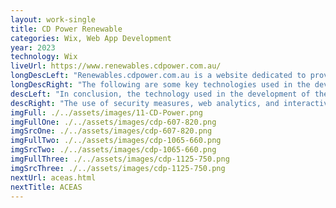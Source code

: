```yaml
---
layout: work-single
title: CD Power Renewable
categories: Wix, Web App Development
year: 2023
technology: Wix
liveUrl: https://www.renewables.cdpower.com.au/
longDescLeft: "Renewables.cdpower.com.au is a website dedicated to providing information about renewable energy solutions offered by CD Power, a leading provider of energy solutions in Australia. The site is designed to educate and inform customers about the benefits of renewable energy, as well as provide information on the company's offerings and services."
longDescRight: "The following are some key technologies used in the development of renewables.cdpower.com.au: Content Management System (CMS), Responsive Web Design (RWD), Search Engine Optimization (SEO), Web Analytics, Interactive Elements, Security Measures, These technologies, along with others, help to ensure that renewables.cdpower.com.au provides customers with an effective, efficient, and secure online experience, helping them to make informed decisions about their energy needs and the solutions offered by CD Power."
descLeft: "In conclusion, the technology used in the development of the renewables.cdpower.com.au website is instrumental in providing customers with a comprehensive and informative online experience. With its focus on mobile-friendliness, search engine optimization, and user engagement, the website effectively communicates the benefits of renewable energy and the solutions offered by CD Power."
descRight: "The use of security measures, web analytics, and interactive elements also ensures that customers can access the site with confidence and make informed decisions about their energy needs. The commitment of CD Power to using cutting-edge technology is a reflection of the company's dedication to providing its customers with the best possible service and support."
imgFull: ./../assets/images/11-CD-Power.png
imgFullOne: ./../assets/images/cdp-607-820.png
imgSrcOne: ./../assets/images/cdp-607-820.png
imgFullTwo: ./../assets/images/cdp-1065-660.png
imgSrcTwo: ./../assets/images/cdp-1065-660.png
imgFullThree: ./../assets/images/cdp-1125-750.png
imgSrcThree: ./../assets/images/cdp-1125-750.png
nextUrl: aceas.html
nextTitle: ACEAS
---
```

